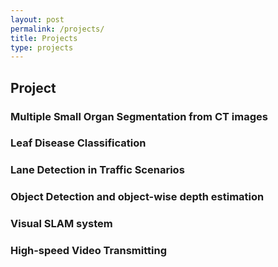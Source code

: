 ```yaml
---
layout: post
permalink: /projects/
title: Projects
type: projects
---
```

## Project

### Multiple Small Organ Segmentation from CT images

### Leaf Disease Classification

### Lane Detection in Traffic Scenarios

### Object Detection and object-wise depth estimation

### Visual SLAM system

### High-speed Video Transmitting
